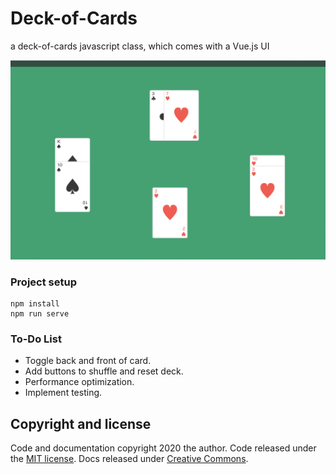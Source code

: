 # Deck-of-Cards
a deck-of-cards javascript class, which comes with a Vue.js UI

![Deck of Cards](./.github/DeckofCards.png)

### Project setup
```
npm install
npm run serve
```
### To-Do List

* Toggle back and front of card.
* Add buttons to shuffle and reset deck.
* Performance optimization.
* Implement testing.

## Copyright and license

Code and documentation copyright 2020 the author. Code released under the [MIT license](LICENSE). Docs released under [Creative Commons](docs/LICENSE).</pre>
